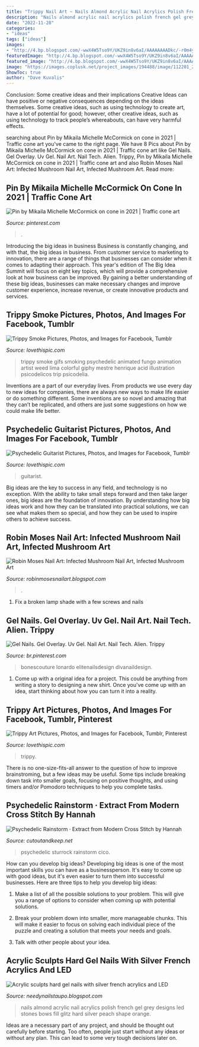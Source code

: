 ```yaml
---
title: "Trippy Nail Art ~ Nails Almond Acrylic Nail Acrylics Polish French Gel Grey Designs Led Stones Bows Fill Glitz Hard Silver Peach Shape Orange"
description: "Nails almond acrylic nail acrylics polish french gel grey designs led stones bows fill glitz hard silver peach shape orange"
date: "2022-11-28"
categories:
- "ideas"
tags: ["ideas"]
images:
- "http://4.bp.blogspot.com/-wwX4W5Tso9Y/UKZ9in8v6aI/AAAAAAAADkc/-r0m4yxUjjY/w1200-h630-p-k-no-nu/infected+mushroom.jpg"
featuredImage: "http://4.bp.blogspot.com/-wwX4W5Tso9Y/UKZ9in8v6aI/AAAAAAAADkc/-r0m4yxUjjY/w1200-h630-p-k-no-nu/infected+mushroom.jpg"
featured_image: "http://4.bp.blogspot.com/-wwX4W5Tso9Y/UKZ9in8v6aI/AAAAAAAADkc/-r0m4yxUjjY/w1200-h630-p-k-no-nu/infected+mushroom.jpg"
image: "https://images.coplusk.net/project_images/194488/image/112201_2F2015-11-27-174000-p97.jpg"
ShowToc: true
author: "Dave Kuvalis"
---
```



Conclusion: Some creative ideas and their implications
Creative Ideas can have positive or negative consequences depending on the ideas themselves. Some creative ideas, such as using technology to create art, have a lot of potential for good; however, other creative ideas, such as using technology to track people’s whereabouts, can have very harmful effects.

	

		
searching about Pin by Mikaila Michelle McCormick on cone in 2021 | Traffic cone art you've came to the right page. We have 8 Pics about Pin by Mikaila Michelle McCormick on cone in 2021 | Traffic cone art like Gel Nails. Gel Overlay. Uv Gel. Nail Art. Nail Tech. Alien. Trippy, Pin by Mikaila Michelle McCormick on cone in 2021 | Traffic cone art and also Robin Moses Nail Art: Infected Mushroom Nail Art, Infected Mushroom Art. Read more:
		
    
## Pin By Mikaila Michelle McCormick On Cone In 2021 | Traffic Cone Art

<img loading=lazy src="https://i.pinimg.com/736x/6d/0a/20/6d0a20b6e1e20b0c4bc650395b00621d.jpg" onerror="this.onerror=null;this.src='https://tse3.mm.bing.net/th?id=OIP.vvO_tJPn8MQYQ86MjcOp3QHaJ3&amp;pid=15.1';" alt="Pin by Mikaila Michelle McCormick on cone in 2021 | Traffic cone art">

_Source: pinterest.com_

>. 

	

Introducing the big ideas in business
Business is constantly changing, and with that, the big ideas in business. From customer service to marketing to innovation, there are a range of things that businesses can consider when it comes to adapting their approach. 
This year's edition of The Big Idea Summit will focus on eight key topics, which will provide a comprehensive look at how business can be improved. By gaining a better understanding of these big ideas, businesses can make necessary changes and improve customer experience, increase revenue, or create innovative products and services.

    
## Trippy Smoke Pictures, Photos, And Images For Facebook, Tumblr

<img loading=lazy src="https://www.lovethispic.com/uploaded_images/145361-Trippy-Smoke.gif" onerror="this.onerror=null;this.src='https://tse1.mm.bing.net/th?id=OIP.kAqHVcapwSF3GteveG-QgwHaIt&amp;pid=15.1';" alt="Trippy Smoke Pictures, Photos, and Images for Facebook, Tumblr">

_Source: lovethispic.com_

>trippy smoke gifs smoking psychedelic animated fungo animation artist weed lima colorful giphy mestre henrique acid illustration psicodelicos trip psicodelia. 

	

Inventions are a part of our everyday lives. From products we use every day to new ideas for companies, there are always new ways to make life easier or do something different. Some inventions are so novel and amazing that they can’t be replicated, and others are just some suggestions on how we could make life better.

    
## Psychedelic Guitarist Pictures, Photos, And Images For Facebook, Tumblr

<img loading=lazy src="http://www.lovethispic.com/uploaded_images/87323-Psychedelic-Guitarist.gif" onerror="this.onerror=null;this.src='https://tse2.mm.bing.net/th?id=OIP.IPe85xRyU4w305uMyfGpYAAAAA&amp;pid=15.1';" alt="Psychedelic Guitarist Pictures, Photos, and Images for Facebook, Tumblr">

_Source: lovethispic.com_

>guitarist. 

	

Big ideas are the key to success in any field, and technology is no exception. With the ability to take small steps forward and then take larger ones, big ideas are the foundation of innovation. By understanding how big ideas work and how they can be translated into practical solutions, we can see what makes them so special, and how they can be used to inspire others to achieve success.

    
## Robin Moses Nail Art: Infected Mushroom Nail Art, Infected Mushroom Art

<img loading=lazy src="http://4.bp.blogspot.com/-wwX4W5Tso9Y/UKZ9in8v6aI/AAAAAAAADkc/-r0m4yxUjjY/w1200-h630-p-k-no-nu/infected+mushroom.jpg" onerror="this.onerror=null;this.src='https://tse2.mm.bing.net/th?id=OIP.3WXbId_H_pcCOTFOyn1xAAHaD4&amp;pid=15.1';" alt="Robin Moses Nail Art: Infected Mushroom Nail Art, Infected Mushroom Art">

_Source: robinmosesnailart.blogspot.com_

>. 

	

1. Fix a broken lamp shade with a few screws and nails

    
## Gel Nails. Gel Overlay. Uv Gel. Nail Art. Nail Tech. Alien. Trippy

<img loading=lazy src="https://i.pinimg.com/736x/ac/e7/ac/ace7acafc73c543f6537aa6f1014e165.jpg" onerror="this.onerror=null;this.src='https://tse2.mm.bing.net/th?id=OIP.twCf4zmvLXjvyVnjiXCoIAHaHb&amp;pid=15.1';" alt="Gel Nails. Gel Overlay. Uv Gel. Nail Art. Nail Tech. Alien. Trippy">

_Source: br.pinterest.com_

>bonescouture lonardo elitenailsdesign divanaildesign. 

	

1. Come up with a original idea for a project. This could be anything from writing a story to designing a new shirt. Once you've come up with an idea, start thinking about how you can turn it into a reality. 

    
## Trippy Art Pictures, Photos, And Images For Facebook, Tumblr, Pinterest

<img loading=lazy src="http://www.lovethispic.com/uploaded_images/198292-Trippy-Art.jpg" onerror="this.onerror=null;this.src='https://tse2.mm.bing.net/th?id=OIP.drIm7oFxS-S11iXiu1iH1AAAAA&amp;pid=15.1';" alt="Trippy Art Pictures, Photos, and Images for Facebook, Tumblr, Pinterest">

_Source: lovethispic.com_

>trippy. 

	

There is no one-size-fits-all answer to the question of how to improve brainstroming, but a few ideas may be useful. Some tips include breaking down task into smaller goals, focusing on positive thoughts, and using timers and/or Pomodoro techniques to help you complete tasks.

    
## Psychedelic Rainstorm · Extract From Modern Cross Stitch By Hannah

<img loading=lazy src="https://images.coplusk.net/project_images/194488/image/112201_2F2015-11-27-174000-p97.jpg" onerror="this.onerror=null;this.src='https://tse4.mm.bing.net/th?id=OIP.WQaQaqKMfSj522WCs3rEvwHaRp&amp;pid=15.1';" alt="Psychedelic Rainstorm · Extract from Modern Cross Stitch by Hannah">

_Source: cutoutandkeep.net_

>psychedelic sturrock rainstorm cico. 

	

How can you develop big ideas?
Developing big ideas is one of the most important skills you can have as a businessperson. It's easy to come up with good ideas, but it's even easier to turn them into successful businesses. Here are three tips to help you develop big ideas:
1. Make a list of all the possible solutions to your problem. This will give you a range of options to consider when coming up with potential solutions.

2. Break your problem down into smaller, more manageable chunks. This will make it easier to focus on solving each individual piece of the puzzle and creating a solution that meets your needs and goals.

3. Talk with other people about your idea.

    
## Acrylic Sculpts Hard Gel Nails With Silver French Acrylics And LED

<img loading=lazy src="https://1.bp.blogspot.com/-bdluN3-eiDI/U-igsfsDUxI/AAAAAAAAGg4/YKIgaDfu6Es/s1600/Acrylic+sculpts+hard+gel+nails+with+silver+french+acrylics+and+LED+polish+acrylics+LED+polish+and+stones-+acrylic+back-fill++grey+French+with+painted+bows+and+silver+glitz+feat+nails.jpg" onerror="this.onerror=null;this.src='https://tse3.mm.bing.net/th?id=OIP.-yUVoCco281DnZQNTQSF-gHaHa&amp;pid=15.1';" alt="Acrylic sculpts hard gel nails with silver french acrylics and LED">

_Source: needynailstaupo.blogspot.com_

>nails almond acrylic nail acrylics polish french gel grey designs led stones bows fill glitz hard silver peach shape orange. 

	

Ideas are a necessary part of any project, and should be thought out carefully before starting. Too often, people just start without any ideas or without any plan. This can lead to some very tough decisions later on.

